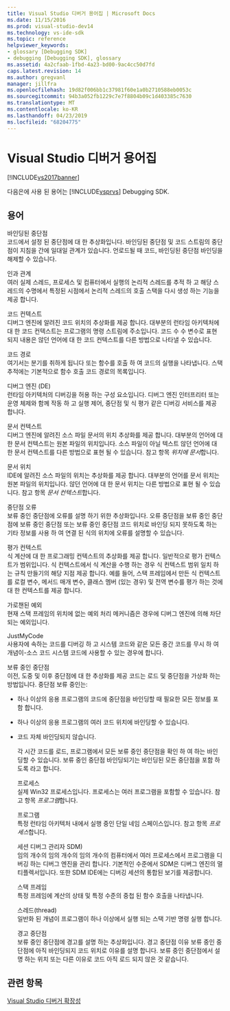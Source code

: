 ```yaml
---
title: Visual Studio 디버거 용어집 | Microsoft Docs
ms.date: 11/15/2016
ms.prod: visual-studio-dev14
ms.technology: vs-ide-sdk
ms.topic: reference
helpviewer_keywords:
- glossary [Debugging SDK]
- debugging [Debugging SDK], glossary
ms.assetid: 4a2cfaab-1fbd-4a23-bd00-9ac4cc50d7fd
caps.latest.revision: 14
ms.author: gregvanl
manager: jillfra
ms.openlocfilehash: 19d82f006bb1c37981f60e1a0b2710588eb0053c
ms.sourcegitcommit: 94b3a052fb1229c7e7f8804b09c1d403385c7630
ms.translationtype: MT
ms.contentlocale: ko-KR
ms.lasthandoff: 04/23/2019
ms.locfileid: "68204775"
---
```

# <a name="visual-studio-debugger-glossary"></a>Visual Studio 디버거 용어집
[!INCLUDE[vs2017banner](../../../includes/vs2017banner.md)]

다음은에 사용 된 용어는 [!INCLUDE[vsprvs](../../../includes/vsprvs-md.md)] Debugging SDK.  
  
## <a name="terms"></a>용어  
 바인딩된 중단점  
 코드에서 설정 된 중단점에 대 한 추상화입니다. 바인딩된 중단점 및 코드 스트림의 중단점이 지침을 간에 일대일 관계가 있습니다. 언로드될 때 코드, 바인딩된 중단점 바인딩을 해제할 수 있습니다.  
  
 인과 관계  
 여러 실제 스레드, 프로세스 및 컴퓨터에서 실행의 논리적 스레드를 추적 하 고 해당 스레드의 수명에서 특정된 시점에서 논리적 스레드의 호출 스택을 다시 생성 하는 기능을 제공 합니다.  
  
 코드 컨텍스트  
 디버그 엔진에 알려진 코드 위치의 추상화를 제공 합니다. 대부분의 런타임 아키텍처에 대 한 코드 컨텍스트는 프로그램의 명령 스트림에 주소입니다. 코드 수 수 변수로 표현 되지 내용은 않던 언어에 대 한 코드 컨텍스트를 다른 방법으로 나타낼 수 있습니다.  
  
 코드 경로  
 여기서는 분기를 취하게 됩니다 또는 함수를 호출 하 여 코드의 실행을 나타냅니다. 스택 추적에는 기본적으로 함수 호출 코드 경로의 목록입니다.  
  
 디버그 엔진 (DE)  
 런타임 아키텍처의 디버깅을 허용 하는 구성 요소입니다. 디버그 엔진 인터프리터 또는 운영 체제와 함께 작동 하 고 실행 제어, 중단점 및 식 평가 같은 디버깅 서비스를 제공 합니다.  
  
 문서 컨텍스트  
 디버그 엔진에 알려진 소스 파일 문서의 위치 추상화를 제공 합니다. 대부분의 언어에 대 한 문서 컨텍스트는 원본 파일의 위치입니다. 소스 파일이 아닐 텍스트 않던 언어에 대 한 문서 컨텍스트를 다른 방법으로 표현 될 수 있습니다. 참고 항목 *위치에 문서*합니다.  
  
 문서 위치  
 IDE에 알려진 소스 파일의 위치는 추상화를 제공 합니다. 대부분의 언어를 문서 위치는 원본 파일의 위치입니다. 않던 언어에 대 한 문서 위치는 다른 방법으로 표현 될 수 있습니다. 참고 항목 *문서 컨텍스트*합니다.  
  
 중단점 오류  
 보류 중인 중단점에 오류를 설명 하기 위한 추상화입니다. 오류 중단점을 보류 중인 중단점에 보류 중인 중단점 또는 보류 중인 중단점 코드 위치로 바인딩 되지 못하도록 하는 기타 정보를 사용 하 여 연결 된 식의 위치에 오류를 설명할 수 있습니다.  
  
 평가 컨텍스트  
 식 계산에 대 한 프로그래밍 컨텍스트의 추상화를 제공 합니다. 일반적으로 평가 컨텍스트가 범위입니다. 식 컨텍스트에서 식 계산을 수행 하는 경우 식 컨텍스트 범위 일치 하는 규칙 만들기의 해당 지점 제공 합니다. 예를 들어, 스택 프레임에서 만든 식 컨텍스트를 로컬 변수, 메서드 매개 변수, 클래스 멤버 (있는 경우) 및 전역 변수를 평가 하는 것에 대 한 컨텍스트를 제공 합니다.  
  
 가로챈된 예외  
 현재 스택 프레임의 위치에 없는 예외 처리 메커니즘은 경우에 디버그 엔진에 의해 차단 되는 예외입니다.  
  
 JustMyCode  
 사용자에 속하는 코드를 디버깅 하 고 시스템 코드와 같은 모든 중간 코드를 무시 하 여 개념이-소스 코드 시스템 코드에 사용할 수 있는 경우에 합니다.  
  
 보류 중인 중단점  
 이전, 도중 및 이후 중단점에 대 한 추상화를 제공 코드는 로드 및 중단점을 가상화 하는 방법입니다. 중단점 보류 중인는:  
  
- 하나 이상의 응용 프로그램의 코드에 중단점을 바인딩할 때 필요한 모든 정보를 포함 합니다.  
  
- 하나 이상의 응용 프로그램의 여러 코드 위치에 바인딩할 수 있습니다.  
  
- 코드 자체 바인딩되지 않습니다.  
  
  각 시간 코드를 로드, 프로그램에서 모든 보류 중인 중단점을 확인 하 여 하는 바인딩할 수 있습니다. 보류 중인 중단점 바인딩되기는 바인딩된 모든 중단점을 포함 하도록 라고 합니다.  
  
  프로세스  
  실제 Win32 프로세스입니다. 프로세스는 여러 프로그램을 포함할 수 있습니다. 참고 항목 *프로그램*합니다.  
  
  프로그램  
  특정 런타임 아키텍처 내에서 실행 중인 단일 네임 스페이스입니다. 참고 항목 *프로세스*합니다.  
  
  세션 디버그 관리자 SDM)  
  임의 개수의 임의 개수의 임의 개수의 컴퓨터에서 여러 프로세스에서 프로그램을 디버깅 하는 디버그 엔진을 관리 합니다. 기본적인 수준에서 SDM은 디버그 엔진의 멀티플렉서입니다. 또한 SDM IDE에는 디버깅 세션의 통합된 보기를 제공합니다.  
  
  스택 프레임  
  특정 프레임에 계산의 상태 및 특정 수준의 중첩 된 함수 호출을 나타냅니다.  
  
  스레드(thread)  
  일반화 된 개념이 프로그램이 하나 이상에서 실행 되는 스택 기반 명령 실행 합니다.  
  
  경고 중단점  
  보류 중인 중단점에 경고를 설명 하는 추상화입니다. 경고 중단점 이유 보류 중인 중단점에 아직 바인딩되지 코드 위치로 이유를 설명 합니다. 보류 중인 중단점에서 설명 하는 위치 또는 다른 이유로 코드 아직 로드 되지 않은 것 같습니다.  
  
## <a name="see-also"></a>관련 항목  
 [Visual Studio 디버거 확장성](../../../extensibility/debugger/visual-studio-debugger-extensibility.md)
